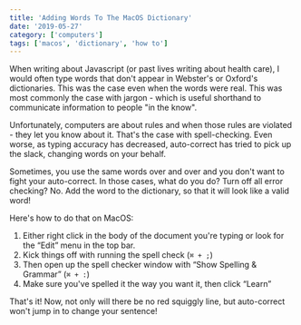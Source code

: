 ```yaml
---
title: 'Adding Words To The MacOS Dictionary'
date: '2019-05-27'
category: ['computers']
tags: ['macos', 'dictionary', 'how to']
---
```


When writing about Javascript (or past lives writing about health care), I would often type words that don't appear in Webster's or Oxford's dictionaries. This was the case even when the words were real. This was most commonly the case with jargon - which is useful shorthand to communicate information to people "in the know".

Unfortunately, computers are about rules and when those rules are violated - they let you know about it. That's the case with spell-checking. Even worse, as typing accuracy has decreased, auto-correct has tried to pick up the slack, changing words on your behalf.

Sometimes, you use the same words over and over and you don't want to fight your auto-correct. In those cases, what do you do? Turn off all error checking? No. Add the word to the dictionary, so that it will look like a valid word!

Here's how to do that on MacOS:

1. Either right click in the body of the document you're typing or look for the “Edit” menu in the top bar.
2. Kick things off with running the spell check (`⌘ + ;`)
3. Then open up the spell checker window with “Show Spelling & Grammar” (`⌘ + :`)
4. Make sure you've spelled it the way you want it, then click “Learn”

That's it! Now, not only will there be no red squiggly line, but auto-correct won't jump in to change your sentence!
